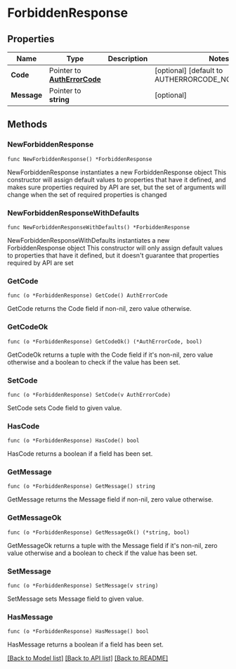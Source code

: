 # ForbiddenResponse

## Properties

Name | Type | Description | Notes
------------ | ------------- | ------------- | -------------
**Code** | Pointer to [**AuthErrorCode**](AuthErrorCode.md) |  | [optional] [default to AUTHERRORCODE_NO_AUTH_ERROR]
**Message** | Pointer to **string** |  | [optional] 

## Methods

### NewForbiddenResponse

`func NewForbiddenResponse() *ForbiddenResponse`

NewForbiddenResponse instantiates a new ForbiddenResponse object
This constructor will assign default values to properties that have it defined,
and makes sure properties required by API are set, but the set of arguments
will change when the set of required properties is changed

### NewForbiddenResponseWithDefaults

`func NewForbiddenResponseWithDefaults() *ForbiddenResponse`

NewForbiddenResponseWithDefaults instantiates a new ForbiddenResponse object
This constructor will only assign default values to properties that have it defined,
but it doesn't guarantee that properties required by API are set

### GetCode

`func (o *ForbiddenResponse) GetCode() AuthErrorCode`

GetCode returns the Code field if non-nil, zero value otherwise.

### GetCodeOk

`func (o *ForbiddenResponse) GetCodeOk() (*AuthErrorCode, bool)`

GetCodeOk returns a tuple with the Code field if it's non-nil, zero value otherwise
and a boolean to check if the value has been set.

### SetCode

`func (o *ForbiddenResponse) SetCode(v AuthErrorCode)`

SetCode sets Code field to given value.

### HasCode

`func (o *ForbiddenResponse) HasCode() bool`

HasCode returns a boolean if a field has been set.

### GetMessage

`func (o *ForbiddenResponse) GetMessage() string`

GetMessage returns the Message field if non-nil, zero value otherwise.

### GetMessageOk

`func (o *ForbiddenResponse) GetMessageOk() (*string, bool)`

GetMessageOk returns a tuple with the Message field if it's non-nil, zero value otherwise
and a boolean to check if the value has been set.

### SetMessage

`func (o *ForbiddenResponse) SetMessage(v string)`

SetMessage sets Message field to given value.

### HasMessage

`func (o *ForbiddenResponse) HasMessage() bool`

HasMessage returns a boolean if a field has been set.


[[Back to Model list]](../README.md#documentation-for-models) [[Back to API list]](../README.md#documentation-for-api-endpoints) [[Back to README]](../README.md)


